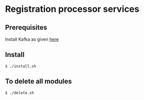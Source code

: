 # Registration processor services

## Prerequisites
Install Kafka as given [here](../../external/kafka/README.md)

## Install
```
$ ./install.sh
```
## To delete all modules
```
$ ./delete.sh
```

